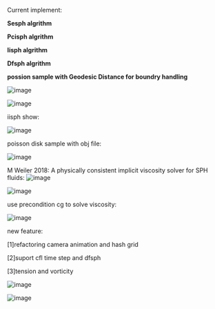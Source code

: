 Current implement:

**Sesph algrithm** 

**Pcisph algrithm**

**Iisph algrithm** 

**Dfsph algrithm** 

**possion sample with Geodesic Distance for boundry handling** 

![image](https://github.com/lyd405121/wcsph/blob/master/max-t.png)

![image](https://github.com/lyd405121/wcsph/blob/master/iter-num.png)


iisph show:

![image](https://github.com/lyd405121/wcsph/blob/master/visorcity.gif)


poisson disk sample with obj file:

![image](https://github.com/lyd405121/wcsph/blob/master/boundtry.gif)


M Weiler 2018: A physically consistent implicit viscosity solver for SPH fluids:
![image](https://github.com/lyd405121/wcsph/blob/master/super_nian.gif)

![image](https://github.com/lyd405121/wcsph/blob/master/rock.gif)

use precondition cg to solve viscosity:

![image](https://github.com/lyd405121/wcsph/blob/master/average_iter_num.png)

new feature:

[1]refactoring camera animation and hash grid

[2]suport cfl time step and dfsph

[3]tension  and vorticity

![image](https://github.com/lyd405121/wcsph/blob/master/dfsph_l.gif)

![image](https://github.com/lyd405121/wcsph/blob/master/iisph_l.gif)


